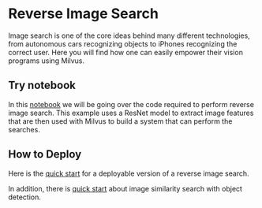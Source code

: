 # Reverse Image Search
Image search is one of the core ideas behind many different technologies, from autonomous cars recognizing objects to iPhones recognizing the correct user. Here you will find how one can easily empower their vision programs using Milvus.

## Try notebook
In this [notebook](reverse_image_search.ipynb) we will be going over the code required to perform reverse image search. This example uses a ResNet model to extract image features that are then used with Milvus to build a system that can perform the searches. 

## How to Deploy
Here is the [quick start](./quick_deploy) for a deployable version of a reverse image search.

In addition, there is [quick start](object_detection) about image similarity search with object detection.


